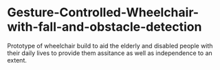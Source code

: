 # Gesture-Controlled-Wheelchair-with-fall-and-obstacle-detection
Prototype of wheelchair build to aid the elderly and disabled people with their daily lives to provide them assitance as well as independence to an extent.
